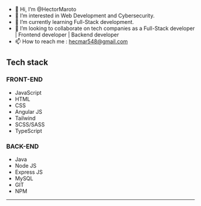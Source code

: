- 👋 Hi, I’m @HectorMaroto
- 👀 I’m interested in Web Development and Cybersecurity.
-  🌱 I’m currently learning Full-Stack development.
- 💞️ I’m looking to collaborate on tech companies as a Full-Stack developer | Frontend developer | Backend developer
- 📫 How to reach me : hecmar548@gmail.com

<!---
HectorMaroto/HectorMaroto is a ✨ special ✨ repository because its `README.md` (this file) appears on your GitHub profile.
You can click the Preview link to take a look at your changes.
--->


<h2>Tech stack</h2>
<h3>FRONT-END</h3>
<ul>
  <li>JavaScript</li>
  <li>HTML</li>
  <li>CSS</li>
  <li>Angular JS</li>
  <li>Tailwind</li>
  <li>SCSS/SASS</li>
  <li>TypeScript</li>
</ul>  

<h3>BACK-END</h3>
<ul>
  <li>Java</li>
  <li>Node JS</li>
  <li>Express JS</li>
  <li>MySQL</li>
  <li>GIT</li>
  <li>NPM</li>
</ul>

---
